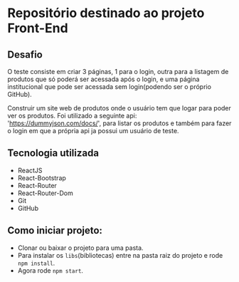 # Repositório destinado ao projeto Front-End 

## Desafio

O teste consiste em criar 3 páginas, 1 para o login, outra para a listagem de produtos que
só poderá ser acessada após o login, e uma página institucional que pode ser acessada
sem login(podendo ser o próprio GitHub).

Construir um site web de produtos onde o usuário tem que logar para poder ver os produtos.
Foi utilizado a seguinte api: 'https://dummyjson.com/docs/', para listar os produtos e também para fazer o login 
em que a própria api ja possui um usuário de teste.


## Tecnologia utilizada

- ReactJS
- React-Bootstrap
- React-Router
- React-Router-Dom
- Git
- GitHub

## Como iniciar projeto:

- Clonar ou baixar o projeto para uma pasta.
- Para instalar os `libs`(bibliotecas) entre na pasta raiz do projeto e rode `npm install`.
- Agora rode `npm start`.

